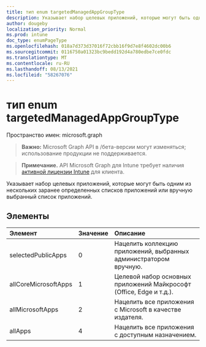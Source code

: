 ```yaml
---
title: тип enum targetedManagedAppGroupType
description: Указывает набор целевых приложений, которые могут быть одним из нескольких заранее определенных списков приложений или вручную выбранный список приложений.
author: dougeby
localization_priority: Normal
ms.prod: intune
doc_type: enumPageType
ms.openlocfilehash: 018a7d373d37016f72cbb16f9d7e8f4602dc00b6
ms.sourcegitcommit: 0116750a01323bc9bedd192d4a780edbe7ce0fdc
ms.translationtype: MT
ms.contentlocale: ru-RU
ms.lasthandoff: 08/13/2021
ms.locfileid: "58267076"
---
```

# <a name="targetedmanagedappgrouptype-enum-type"></a>тип enum targetedManagedAppGroupType

Пространство имен: microsoft.graph

> **Важно:** Microsoft Graph API в /бета-версии могут изменяться; использование продукции не поддерживается.

> **Примечание.** API Microsoft Graph для Intune требует наличия [активной лицензии Intune](https://go.microsoft.com/fwlink/?linkid=839381) для клиента.

Указывает набор целевых приложений, которые могут быть одним из нескольких заранее определенных списков приложений или вручную выбранный список приложений.

## <a name="members"></a>Элементы
|Элемент|Значение|Описание|
|:---|:---|:---|
|selectedPublicApps|0|Нацелить коллекцию приложений, выбранных администратором вручную.|
|allCoreMicrosoftApps|1 |Целевой набор основных приложений Майкрософт (Office, Edge и т.д.).|
|allMicrosoftApps|2|Нацелить все приложения с Microsoft в качестве издателя.|
|allApps|4 |Нацелить все приложения с доступным назначением.|




